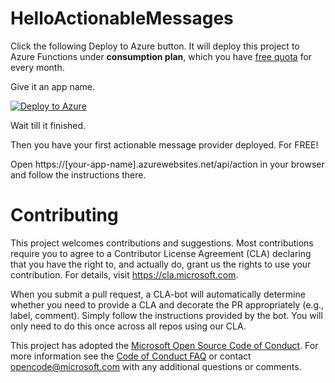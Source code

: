 
# HelloActionableMessages

Click the following Deploy to Azure button. It will deploy this project to Azure Functions under **consumption plan**, which you have [free quota](https://azure.microsoft.com/en-us/pricing/details/functions/) for every month.

Give it an app name.

[![Deploy to Azure](http://azuredeploy.net/deploybutton.png)](https://azuredeploy.net/)

Wait till it finished.

Then you have your first actionable message provider deployed. For FREE!

Open https://\[your-app-name\].azurewebsites.net/api/action in your browser and follow the instructions there.


# Contributing

This project welcomes contributions and suggestions.  Most contributions require you to agree to a
Contributor License Agreement (CLA) declaring that you have the right to, and actually do, grant us
the rights to use your contribution. For details, visit https://cla.microsoft.com.

When you submit a pull request, a CLA-bot will automatically determine whether you need to provide
a CLA and decorate the PR appropriately (e.g., label, comment). Simply follow the instructions
provided by the bot. You will only need to do this once across all repos using our CLA.

This project has adopted the [Microsoft Open Source Code of Conduct](https://opensource.microsoft.com/codeofconduct/).
For more information see the [Code of Conduct FAQ](https://opensource.microsoft.com/codeofconduct/faq/) or
contact [opencode@microsoft.com](mailto:opencode@microsoft.com) with any additional questions or comments.
